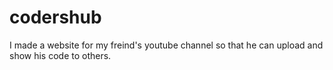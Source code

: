 # codershub
I made a website for my freind's youtube channel so that he can upload and show his code to others.
